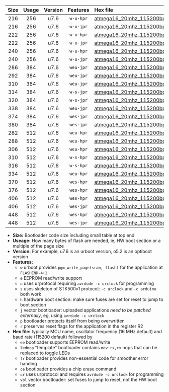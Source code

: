|Size|Usage|Version|Features|Hex file|
|:-:|:-:|:-:|:-:|:--|
|216|256|u7.6|`w-u-hpr`|[atmega16_20mhz_115200bps_ur.hex](https://raw.githubusercontent.com/stefanrueger/urboot/main/atmega16_20mhz_115200bps_ur.hex)|
|216|256|u7.6|`w-u-jpr`|[atmega16_20mhz_115200bps_ur_vbl.hex](https://raw.githubusercontent.com/stefanrueger/urboot/main/atmega16_20mhz_115200bps_ur_vbl.hex)|
|222|256|u7.6|`w-u-hpr`|[atmega16_20mhz_115200bps_lednop_ur.hex](https://raw.githubusercontent.com/stefanrueger/urboot/main/atmega16_20mhz_115200bps_lednop_ur.hex)|
|222|256|u7.6|`w-u-jpr`|[atmega16_20mhz_115200bps_lednop_ur_vbl.hex](https://raw.githubusercontent.com/stefanrueger/urboot/main/atmega16_20mhz_115200bps_lednop_ur_vbl.hex)|
|240|256|u7.6|`w-u-hpr`|[atmega16_20mhz_115200bps_lednop_fr_ur.hex](https://raw.githubusercontent.com/stefanrueger/urboot/main/atmega16_20mhz_115200bps_lednop_fr_ur.hex)|
|240|256|u7.6|`w-u-jpr`|[atmega16_20mhz_115200bps_lednop_fr_ur_vbl.hex](https://raw.githubusercontent.com/stefanrueger/urboot/main/atmega16_20mhz_115200bps_lednop_fr_ur_vbl.hex)|
|286|384|u7.6|`weu-jpr`|[atmega16_20mhz_115200bps_ee_ur_vbl.hex](https://raw.githubusercontent.com/stefanrueger/urboot/main/atmega16_20mhz_115200bps_ee_ur_vbl.hex)|
|292|384|u7.6|`weu-jpr`|[atmega16_20mhz_115200bps_ee_lednop_ur_vbl.hex](https://raw.githubusercontent.com/stefanrueger/urboot/main/atmega16_20mhz_115200bps_ee_lednop_ur_vbl.hex)|
|310|384|u7.6|`weu-jpr`|[atmega16_20mhz_115200bps_ee_lednop_fr_ur_vbl.hex](https://raw.githubusercontent.com/stefanrueger/urboot/main/atmega16_20mhz_115200bps_ee_lednop_fr_ur_vbl.hex)|
|314|384|u7.6|`w-s-jpr`|[atmega16_20mhz_115200bps_vbl.hex](https://raw.githubusercontent.com/stefanrueger/urboot/main/atmega16_20mhz_115200bps_vbl.hex)|
|320|384|u7.6|`w-s-jpr`|[atmega16_20mhz_115200bps_lednop_vbl.hex](https://raw.githubusercontent.com/stefanrueger/urboot/main/atmega16_20mhz_115200bps_lednop_vbl.hex)|
|338|384|u7.6|`weu-jpr`|[atmega16_20mhz_115200bps_ee_lednop_fr_ce_ur_vbl.hex](https://raw.githubusercontent.com/stefanrueger/urboot/main/atmega16_20mhz_115200bps_ee_lednop_fr_ce_ur_vbl.hex)|
|374|384|u7.6|`wes-jpr`|[atmega16_20mhz_115200bps_ee_vbl.hex](https://raw.githubusercontent.com/stefanrueger/urboot/main/atmega16_20mhz_115200bps_ee_vbl.hex)|
|380|384|u7.6|`wes-jpr`|[atmega16_20mhz_115200bps_ee_lednop_vbl.hex](https://raw.githubusercontent.com/stefanrueger/urboot/main/atmega16_20mhz_115200bps_ee_lednop_vbl.hex)|
|282|512|u7.6|`weu-hpr`|[atmega16_20mhz_115200bps_ee_ur.hex](https://raw.githubusercontent.com/stefanrueger/urboot/main/atmega16_20mhz_115200bps_ee_ur.hex)|
|288|512|u7.6|`weu-hpr`|[atmega16_20mhz_115200bps_ee_lednop_ur.hex](https://raw.githubusercontent.com/stefanrueger/urboot/main/atmega16_20mhz_115200bps_ee_lednop_ur.hex)|
|306|512|u7.6|`weu-hpr`|[atmega16_20mhz_115200bps_ee_lednop_fr_ur.hex](https://raw.githubusercontent.com/stefanrueger/urboot/main/atmega16_20mhz_115200bps_ee_lednop_fr_ur.hex)|
|310|512|u7.6|`w-s-hpr`|[atmega16_20mhz_115200bps.hex](https://raw.githubusercontent.com/stefanrueger/urboot/main/atmega16_20mhz_115200bps.hex)|
|316|512|u7.6|`w-s-hpr`|[atmega16_20mhz_115200bps_lednop.hex](https://raw.githubusercontent.com/stefanrueger/urboot/main/atmega16_20mhz_115200bps_lednop.hex)|
|334|512|u7.6|`weu-hpr`|[atmega16_20mhz_115200bps_ee_lednop_fr_ce_ur.hex](https://raw.githubusercontent.com/stefanrueger/urboot/main/atmega16_20mhz_115200bps_ee_lednop_fr_ce_ur.hex)|
|370|512|u7.6|`wes-hpr`|[atmega16_20mhz_115200bps_ee.hex](https://raw.githubusercontent.com/stefanrueger/urboot/main/atmega16_20mhz_115200bps_ee.hex)|
|376|512|u7.6|`wes-hpr`|[atmega16_20mhz_115200bps_ee_lednop.hex](https://raw.githubusercontent.com/stefanrueger/urboot/main/atmega16_20mhz_115200bps_ee_lednop.hex)|
|406|512|u7.6|`wes-hpr`|[atmega16_20mhz_115200bps_ee_lednop_fr.hex](https://raw.githubusercontent.com/stefanrueger/urboot/main/atmega16_20mhz_115200bps_ee_lednop_fr.hex)|
|406|512|u7.6|`wes-jpr`|[atmega16_20mhz_115200bps_ee_lednop_fr_vbl.hex](https://raw.githubusercontent.com/stefanrueger/urboot/main/atmega16_20mhz_115200bps_ee_lednop_fr_vbl.hex)|
|448|512|u7.6|`wes-hpr`|[atmega16_20mhz_115200bps_ee_lednop_fr_ce.hex](https://raw.githubusercontent.com/stefanrueger/urboot/main/atmega16_20mhz_115200bps_ee_lednop_fr_ce.hex)|
|448|512|u7.6|`wes-jpr`|[atmega16_20mhz_115200bps_ee_lednop_fr_ce_vbl.hex](https://raw.githubusercontent.com/stefanrueger/urboot/main/atmega16_20mhz_115200bps_ee_lednop_fr_ce_vbl.hex)|

- **Size:** Bootloader code size including small table at top end
- **Useage:** How many bytes of flash are needed, ie, HW boot section or a multiple of the page size
- **Version:** For example, u7.6 is an urboot version, o5.2 is an optiboot version
- **Features:**
  + `w` urboot provides `pgm_write_page(sram, flash)` for the application at `FLASHEND-4+1`
  + `e` EEPROM read/write support
  + `u` uses urprotocol requiring `avrdude -c urclock` for programming
  + `s` uses skeleton of STK500v1 protocol; `-c urclock` and `-c arduino` both work
  + `h` hardware boot section: make sure fuses are set for reset to jump to boot section
  + `j` vector bootloader: uploaded applications *need to be patched externally*, eg, using `avrdude -c urclock`
  + `p` bootloader protects itself from being overwritten
  + `r` preserves reset flags for the application in the register R2
- **Hex file:** typically MCU name, oscillator frequency (16 MHz default) and baud rate (115200 default) followed by
  + `ee` bootloader supports EEPROM read/write
  + `lednop` "template" bootloader contains `mov rx,rx` nops that can be replaced to toggle LEDs
  + `fr` bootloader provides non-essential code for smoother error handing
  + `ce` bootloader provides a chip erase command
  + `ur` uses urprotocol and requires `avrdude -c urclock` for programming
  + `vbl` vector bootloader: set fuses to jump to reset, not the HW boot section
